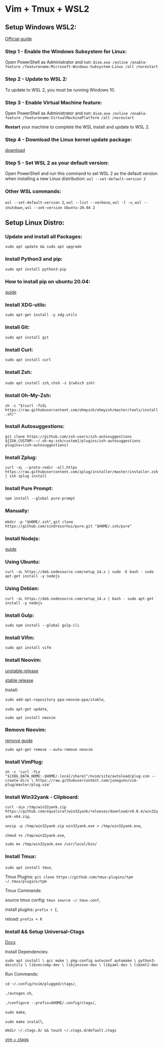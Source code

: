 # Vim + Tmux + WSL2

## Setup Windows WSL2:
[Official guide](https://docs.microsoft.com/en-us/windows/wsl/install-win10
)

### Step 1 - Enable the Windows Subsystem for Linux:
Open PowerShell as Administrator and run:
`dism.exe /online /enable-feature /featurename:Microsoft-Windows-Subsystem-Linux
/all /norestart`

### Step 2 - Update to WSL 2:
To update to WSL 2, you must be running Windows 10.

### Step 3 - Enable Virtual Machine feature:
Open PowerShell as Administrator and run:
`dism.exe /online /enable-feature /featurename:VirtualMachinePlatform /all
/norestart`

**Restart** your machine to complete the WSL install and update to WSL 2.

### Step 4 - Download the Linux kernel update package:
[download](https://wslstorestorage.blob.core.windows.net/wslblob/wsl_update_x64.msi)

### Step 5 - Set WSL 2 as your default version:
Open PowerShell and run this command to set WSL 2 as the default version when
installing a new Linux distribution:
`wsl --set-default-version 2`

### Other WSL commands:
`wsl --set-default-version 2`, `wsl --list --verbose`, `wsl -l -v`, `wsl --shutdown`, `wsl --set-version Ubuntu-20.04 2`

## Setup Linux Distro:

### Update and install all Packages:
`sudo apt update && sudo apt upgrade`

### Install Python3 and pip:
`sudo apt install python3-pip`

### How to install pip on ubuntu 20.04:
[guide](https://linuxize.com/post/how-to-install-pip-on-ubuntu-20.04/)

### Install XDG-utils:
`sudo apt-get install -y xdg-utils`

### Install Git:
`sudo apt install git`

### Install Curl:
`sudo apt install curl`

### Install Zsh:
`sudo apt install zsh`,
`chsh -s $(which zsh)`

### Install Oh-My-Zsh:
`sh -c "$(curl -fsSL https://raw.githubusercontent.com/ohmyzsh/ohmyzsh/master/tools/install.sh)"`

### Install Autosuggestions:
`git clone https://github.com/zsh-users/zsh-autosuggestions ${ZSH_CUSTOM:-~/.oh-my-zsh/custom}/plugins/zsh-autosuggestions
plugins=(zsh-autosuggestions)`

### Install Zplug:
`curl -sL --proto-redir -all,https https://raw.githubusercontent.com/zplug/installer/master/installer.zsh | zsh
zplug install`

### Install Pure Prompt:
`npm install --global pure-prompt`

### Manually:
`mkdir -p "$HOME/.zsh"`, `git clone https://github.com/sindresorhus/pure.git "$HOME/.zsh/pure"`

### Install Nodejs:
[guide](https://github.com/nodesource/distributions/blob/master/README.md)

### Using Ubuntu:
`curl -sL https://deb.nodesource.com/setup_14.x | sudo -E bash -
sudo apt-get install -y nodejs`

### Using Debian:
`curl -sL https://deb.nodesource.com/setup_14.x | bash -
sudo apt-get install -y nodejs`

### Install Gulp:
`sudo npm install --global gulp-cli`

### Install Vifm:
`sudo apt install vifm`

### Install Neovim:
[unstable release](https://launchpad.net/~neovim-ppa/+archive/ubuntu/unstable)

[stable release](https://launchpad.net/~neovim-ppa/+archive/ubuntu/stable)

Install:

`sudo add-apt-repository ppa:neovim-ppa/stable`,

`sudo apt-get update`,

`sudo apt install neovim`

### Remove Neovim:

[remove guide](https://installlion.com/debian/stretch/main/n/neovim/uninstall/index.html)

`sudo apt-get remove --auto-remove neovim`

### Install VimPlug:

`sh -c 'curl -fLo "${XDG_DATA_HOME:-$HOME/.local/share}"/nvim/site/autoload/plug.vim --create-dirs \
       https://raw.githubusercontent.com/junegunn/vim-plug/master/plug.vim'`
       
### Install Win32yank - Clipboard:

`curl -sLo /tmp/win32yank.zip https://github.com/equalsraf/win32yank/releases/download/v0.0.4/win32yank-x64.zip`,

`unzip -p /tmp/win32yank.zip win32yank.exe > /tmp/win32yank.exe`,

`chmod +x /tmp/win32yank.exe`,

`sudo mv /tmp/win32yank.exe /usr/local/bin/`

### Install Tmux:

`sudo apt install tmux`,

Tmux Plugins:
`git clone https://github.com/tmux-plugins/tpm ~/.tmux/plugins/tpm`

Tmux Commands:

source tmux config: `tmux source ~/.tmux.conf`,

install plugins: `prefix + I`,

reload: `prefix + R`

### Install && Setup Universal-Ctags

[Docs](https://github.com/universal-ctags/ctags/blob/master/docs/autotools.rst)

Install Dependencies:

`sudo apt install \
    gcc make \
    pkg-config autoconf automake \
    python3-docutils \
    libseccomp-dev \
    libjansson-dev \
    libyaml-dev \
    libxml2-dev`
    
Run Commands:

`cd ~/.config/nvim/plugged/ctags/`,

`./autogen.sh`,

`./configure --prefix=$HOME/.config/ctags/`,

`sudo make`,

`sudo make install`,

`mkdir ~/.ctags.d/ && touch ~/.ctags.d/default.ctags`

[vim + ctags](https://kulkarniamit.github.io/whatwhyhow/howto/use-vim-ctags.html)
